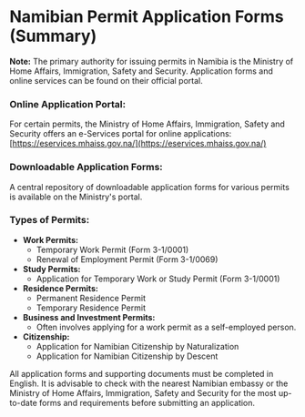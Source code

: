 # Namibian Permit Application Forms (Summary)

**Note:** The primary authority for issuing permits in Namibia is the Ministry of Home Affairs, Immigration, Safety and Security. Application forms and online services can be found on their official portal.

### Online Application Portal:

For certain permits, the Ministry of Home Affairs, Immigration, Safety and Security offers an e-Services portal for online applications: [https://eservices.mhaiss.gov.na/](https://eservices.mhaiss.gov.na/)

### Downloadable Application Forms:

A central repository of downloadable application forms for various permits is available on the Ministry's portal.

### Types of Permits:

*   **Work Permits:**
    *   Temporary Work Permit (Form 3-1/0001)
    *   Renewal of Employment Permit (Form 3-1/0069)
*   **Study Permits:**
    *   Application for Temporary Work or Study Permit (Form 3-1/0001)
*   **Residence Permits:**
    *   Permanent Residence Permit
    *   Temporary Residence Permit
*   **Business and Investment Permits:**
    *   Often involves applying for a work permit as a self-employed person.
*   **Citizenship:**
    *   Application for Namibian Citizenship by Naturalization
    *   Application for Namibian Citizenship by Descent

All application forms and supporting documents must be completed in English. It is advisable to check with the nearest Namibian embassy or the Ministry of Home Affairs, Immigration, Safety and Security for the most up-to-date forms and requirements before submitting an application.
